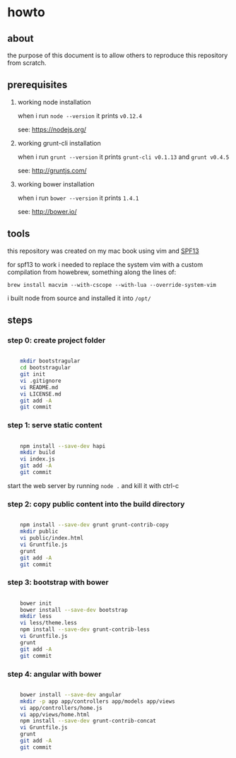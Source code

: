 # howto

## about

the purpose of this document is to allow others to reproduce this repository from scratch.

## prerequisites

1. working node installation

   when i run `node --version` it prints `v0.12.4`

   see: https://nodejs.org/

2. working grunt-cli installation

   when i run `grunt --version` it prints `grunt-cli v0.1.13` and `grunt v0.4.5`

   see: http://gruntjs.com/

3. working bower installation

   when i run `bower --version` it prints `1.4.1`

   see: http://bower.io/

## tools

this repository was created on my mac book using vim and [SPF13](git@github.com:spf13/spf13-vim.git)

for spf13 to work i needed to replace the system vim with a custom compilation from howebrew, something along the lines of:

   `brew install macvim --with-cscope --with-lua --override-system-vim`

i built node from source and installed it into `/opt/`

## steps

### step 0: create project folder

```bash

    mkdir bootstragular
    cd bootstragular
    git init
    vi .gitignore
    vi README.md
    vi LICENSE.md
    git add -A
    git commit

```

### step 1: serve static content

```bash

    npm install --save-dev hapi
    mkdir build
    vi index.js
    git add -A
    git commit

```

start the web server by running `node .` and kill it with ctrl-c

### step 2: copy public content into the build directory

```bash

    npm install --save-dev grunt grunt-contrib-copy
    mkdir public
    vi public/index.html
    vi Gruntfile.js
    grunt
    git add -A
    git commit

```

### step 3: bootstrap with bower

```bash

    bower init
    bower install --save-dev bootstrap
    mkdir less
    vi less/theme.less
    npm install --save-dev grunt-contrib-less
    vi Gruntfile.js
    grunt
    git add -A
    git commit

```

### step 4: angular with bower

```bash

    bower install --save-dev angular
    mkdir -p app app/controllers app/models app/views
    vi app/controllers/home.js
    vi app/views/home.html
    npm install --save-dev grunt-contrib-concat
    vi Gruntfile.js
    grunt
    git add -A
    git commit

```

